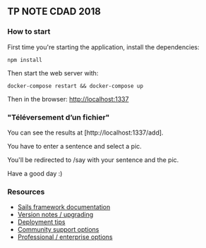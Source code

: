 ## TP NOTE CDAD 2018

### How to start

First time you're starting the application, install the dependencies:

```
npm install
```

Then start the web server with:

```
docker-compose restart && docker-compose up
```

Then in the browser: [http://localhost:1337](http://localhost:1337)

### "Téléversement d’un fichier"

You can see the results at [http://localhost:1337/add].

You have to enter a sentence and select a pic.

You'll be redirected to /say with your sentence and the pic.

Have a good day :)

### Resources

+ [Sails framework documentation](https://sailsjs.com/get-started)
+ [Version notes / upgrading](https://sailsjs.com/documentation/upgrading)
+ [Deployment tips](https://sailsjs.com/documentation/concepts/deployment)
+ [Community support options](https://sailsjs.com/support)
+ [Professional / enterprise options](https://sailsjs.com/enterprise)

